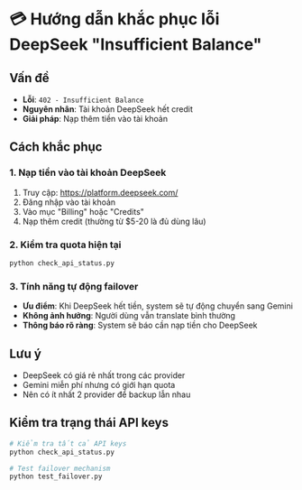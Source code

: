 # 💳 Hướng dẫn khắc phục lỗi DeepSeek "Insufficient Balance"

## Vấn đề
- **Lỗi**: `402 - Insufficient Balance`
- **Nguyên nhân**: Tài khoản DeepSeek hết credit
- **Giải pháp**: Nạp thêm tiền vào tài khoản

## Cách khắc phục

### 1. Nạp tiền vào tài khoản DeepSeek
1. Truy cập: https://platform.deepseek.com/
2. Đăng nhập vào tài khoản
3. Vào mục "Billing" hoặc "Credits"
4. Nạp thêm credit (thường từ $5-20 là đủ dùng lâu)

### 2. Kiểm tra quota hiện tại
```bash
python check_api_status.py
```

### 3. Tính năng tự động failover
- **Ưu điểm**: Khi DeepSeek hết tiền, system sẽ tự động chuyển sang Gemini
- **Không ảnh hưởng**: Người dùng vẫn translate bình thường
- **Thông báo rõ ràng**: System sẽ báo cần nạp tiền cho DeepSeek

## Lưu ý
- DeepSeek có giá rẻ nhất trong các provider
- Gemini miễn phí nhưng có giới hạn quota
- Nên có ít nhất 2 provider để backup lẫn nhau

## Kiểm tra trạng thái API keys
```bash
# Kiểm tra tất cả API keys
python check_api_status.py

# Test failover mechanism  
python test_failover.py
```
